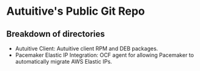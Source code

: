 # Autuitive's Public Git Repo

## Breakdown of directories

- Autuitive Client: Autuitive client RPM and DEB packages.
- Pacemaker Elastic IP Integration: OCF agent for allowing Pacemaker to automatically migrate AWS Elastic IPs. 

